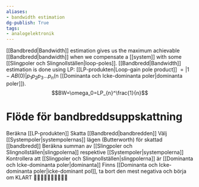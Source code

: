 ```yaml
---
aliases: 
- bandwidth estimation
dg-publish: True
tags: 
- analogelektronik
---
```

[[Bandbredd|Bandwidth]] estimation gives us the maximum achievable [[Bandbredd|bandwidth]] when we compensate a [[system]] with some [[Slingpoler och Slingnollställen|loop-poles]]. [[Bandbredd|Bandwidth]] estimation is done using LP: [[LP-produkten|Loop-gain pole product]] $= | 1-AB(0) |p_1p_2p_3…p_n$(n [[Dominanta och Icke-dominanta poler|dominanta poler]]).
$$BW=\omega_0=LP_{n}^\frac{1}{n}$$

# Flöde för bandbreddsuppskattning
Beräkna [[LP-produkten]]
Skatta [[Bandbredd|bandbredden]]
Välj [[Systempoler|systempolernas]] lägen (Butterworth) för skattad [[bandbredd]]
Beräkna summan av [[Slingpoler och Slingnollställen|slingpolerna]] respektive [[Systempoler|systempolerna]]
Kontrollera att [[Slingpoler och Slingnollställen|slingpolerna]] är [[Dominanta och Icke-dominanta poler|dominanta]] 
Finns [[Dominanta och Icke-dominanta poler|icke-dominant pol]], ta bort den mest negativa och börja om
KLART 🤪🤪🤪🤪🤪🤪🤪🤪🤪🤪